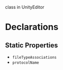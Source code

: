 class in UnityEditor
# Declarations

## Static Properties
- `fileTypeAssociations`
- `protocolName`
